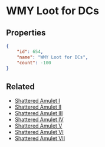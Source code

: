 # WMY Loot for DCs

<no description available>

## Properties

```json
{
    "id": 654,
    "name": "WMY Loot for DCs",
    "count": -100
}
```

## Related

- [Shattered Amulet I](../items/19392-shattered-amulet-i.md)
- [Shattered Amulet II](../items/19393-shattered-amulet-ii.md)
- [Shattered Amulet III](../items/19394-shattered-amulet-iii.md)
- [Shattered Amulet IV](../items/19395-shattered-amulet-iv.md)
- [Shattered Amulet V](../items/19396-shattered-amulet-v.md)
- [Shattered Amulet VI](../items/19397-shattered-amulet-vi.md)
- [Shattered Amulet VII](../items/19398-shattered-amulet-vii.md)

